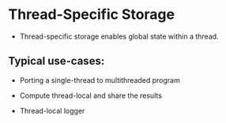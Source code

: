 # Thread-Specific Storage

* Thread-specific storage enables global state within a
thread.

## Typical use-cases:

* Porting a single-thread to multithreaded program

* Compute thread-local and share the results

* Thread-local logger
